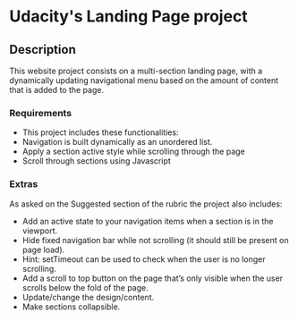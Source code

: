 # Udacity's Landing Page project


## Description

This website project consists on a multi-section landing page, with a dynamically updating navigational menu based on the amount of content that is added to the page.

### Requirements

*   This project includes these functionalities: 
*   Navigation is built dynamically as an unordered list.
*   Apply a section active style while scrolling through the page
*   Scroll through sections using Javascript

### Extras

As asked on the Suggested section of the rubric the project also includes:
*   Add an active state to your navigation items when a section is in the viewport.
*   Hide fixed navigation bar while not scrolling (it should still be present on page load).
*   Hint: setTimeout can be used to check when the user is no longer scrolling.
*   Add a scroll to top button on the page that’s only visible when the user scrolls below the fold of the page.
*   Update/change the design/content.
*   Make sections collapsible.
